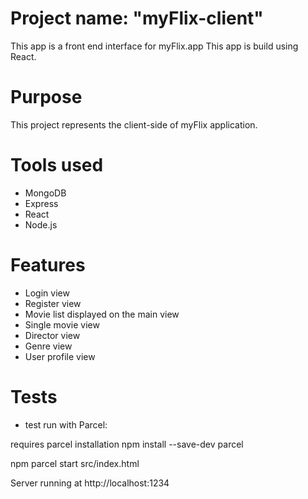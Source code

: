 # Project name: "myFlix-client"

This app is a front end interface for myFlix.app
This app is build using React.

# Purpose

This project represents the client-side of myFlix application.

# Tools used

- MongoDB
- Express
- React
- Node.js

# Features

- Login view
- Register view
- Movie list displayed on the main view
- Single movie view
- Director view
- Genre view
- User profile view

# Tests
- test run with Parcel: 

 requires parcel installation
 npm install --save-dev parcel

 npm parcel start src/index.html
 
 Server running at http://localhost:1234
